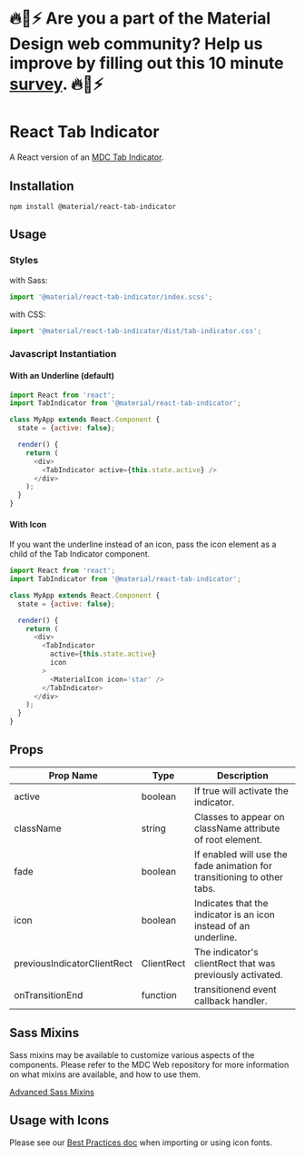 # 🔥🌈⚡️ Are you a part of the Material Design web community? Help us improve by filling out this 10 minute <a href='https://bit.ly/materialwebsurvey'>survey</a>. 🔥🌈⚡️

# React Tab Indicator

A React version of an [MDC Tab Indicator](https://github.com/material-components/material-components-web/tree/master/packages/mdc-tab-indicator).

## Installation

```
npm install @material/react-tab-indicator
```

## Usage

### Styles

with Sass:
```js
import '@material/react-tab-indicator/index.scss';
```

with CSS:
```js
import '@material/react-tab-indicator/dist/tab-indicator.css';
```

### Javascript Instantiation

#### With an Underline (default)

```js
import React from 'react';
import TabIndicator from '@material/react-tab-indicator';

class MyApp extends React.Component {
  state = {active: false};

  render() {
    return (
      <div>
        <TabIndicator active={this.state.active} />
      </div>
    );
  }
}
```


#### With Icon

If you want the underline instead of an icon, pass the icon element as a child
of the Tab Indicator component.

```js
import React from 'react';
import TabIndicator from '@material/react-tab-indicator';

class MyApp extends React.Component {
  state = {active: false};

  render() {
    return (
      <div>
        <TabIndicator
          active={this.state.active}
          icon
        >
          <MaterialIcon icon='star' />
        </TabIndicator>
      </div>
    );
  }
}
```

## Props

Prop Name | Type | Description
--- | --- | ---
active | boolean | If true will activate the indicator.
className | string | Classes to appear on className attribute of root element.
fade | boolean | If enabled will use the fade animation for transitioning to other tabs.
icon | boolean | Indicates that the indicator is an icon instead of an underline.
previousIndicatorClientRect | ClientRect | The indicator's clientRect that was previously activated.
onTransitionEnd | function | transitionend event callback handler.

## Sass Mixins

Sass mixins may be available to customize various aspects of the components. Please refer to the
MDC Web repository for more information on what mixins are available, and how to use them.

[Advanced Sass Mixins](https://github.com/material-components/material-components-web/blob/master/packages/mdc-tab-indicator/README.md#sass-mixins)

## Usage with Icons

Please see our [Best Practices doc](../../docs/best-practices.md#importing-font-icons) when importing or using icon fonts.
